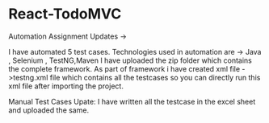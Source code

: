 # React-TodoMVC

Automation Assignment Updates ->

I have automated 5 test cases.
Technologies used in automation are -> Java , Selenium , TestNG,Maven
I have uploaded the zip folder which contains the complete framework.
As part of framework i have created xml file ->testng.xml file which contains all the testcases so you can directly run this xml file after importing the project.

Manual Test Cases Upate:
I have written all the testcase in the excel sheet and uploaded the same.


